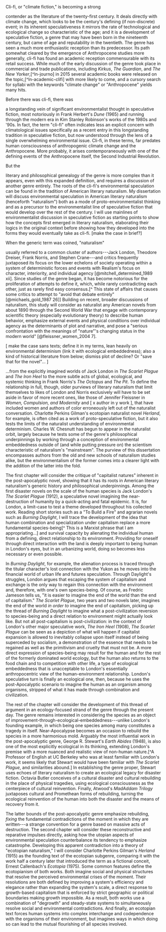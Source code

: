 ---
---

<!--Relevance of cli-fi-->Cli-fi, or "climate fiction," is becoming a strong
contender as the literature of the twenty-first century. It deals directly with
climate change, which looks to be the century's defining (if non-discrete)
event; in its inherent speculativeness it mirrors the rate of technological and
ecological change so characteristic of the age; and it is a development of
speculative fiction, a genre that may have been born in the nineteenth century,
but came of age and reputability in the twentieth. The genre has seen a much
more enthusiastic reception than its predecessor. Its path somewhat cleared by
the emergence of Anthropocene studies more generally, cli-fi has found an
academic reception commensurable with its retail success. While much of the
early discussion of the genre took place in commercial and trade publications,
including *Kirkus*, *The Guardian*, and *The New Yorker*,[^ln-journo] in 2015
several academic books were released on the topic,[^ln-academic-clifi] with
more likely to come, and a cursory search for syllabi with the keywords
"climate change" or "Anthropocene" yields many hits.

<!--environmental sf beyond/before cli-fi -->Before there was cli-fi, there was
a longstanding vein of significant environmentalist thought in speculative
fiction, most notoriously in Frank Herbert's *Dune* (1965) and running through
the modern era in Kim Stanley Robinson's works of the 1980s and '90s. In fact,
the term "cli-fi" often indicates less an explicit concern with climatological
issues specifically as a recent entry in this longstanding tradition in
speculative fiction, but now understood through the lens of a single
overwhelming environmental issue. Cli-fi, in these terms, far predates human
consciousness of anthropogenic climate change and the Anthropocene. More
probably, it arises contemporaneously with one of the defining events of the
Anthropocene itself, the Second Industrial Revolution. 
 
<!--Statement of argument: literary naturalism is the predecessor of cli-fi,
but its own form of environmental speculation is understudied-->But the
literary and philosophical genealogy of the genre is more complex than it
appears, even with this expanded definition, and requires a discussion of
another genre entirely. The roots of the cli-fi's environmental speculation can
be found in the tradition of American literary naturalism. My dissertation will
discuss environmental speculation in American literary naturalism (henceforth
"naturalism") both as a mode of proto-environmentalist thinking and as
a precursor to the environmentalist line of speculative fiction that would
develop over the rest of the century. I will use mainlines of environmentalist
discussion in speculative fiction as starting points to show how the concepts
first emerged in literary naturalism, elaborating their logics in the original
context before showing how they developed into the forms they would eventually
take as cli-fi. [make the case in brief?]

<!--defining naturalism-->When the generic term was coined, "naturalism"
usually referred to a common cluster of authors---Jack London, Theodore
Dreiser, Frank Norris, and Stephen Crane---and critics frequently juxtaposed
its focus on the lower echelons of society operating within a system of
deterministic forces and events with Realism's focus on character, interiority,
and individual agency [@mitchell_determined_1989 xii]. Since studies of the
genre began, it has become notorious for the proliferation of attempts to
define it, which, while rarely contradicting each other, just as rarely find
easy consensus.[^ This state of affairs that causes some critics to attempt to
"avoid that debate entirely" [@michaels_gold_1987 26]] Building on recent,
broader discussions of naturalism, this study will consider as naturalist any
American novels from about 1890 through the Second World War that engage with
contemporary scientific theory (especially evolutionary theory) to describe
human behavior, emphasize external events and physical conditions over
individual agency as the determinants of plot and narrative, and pose
a "serious confrontation with the meanings of "nature"'s changing status in the
modern world" [@fleissner_women_2004 7]. 

[ make the case sans texts; define it in my terms, lean heavily on
environmental determinism (link it with ecological embeddedness); also a kind
of historical literature from below; dismiss plot of decline? Or "save that for
the novel"... ]

...from the explicitly imagined worlds of Jack London in *The Scarlet Plague*
and *The Iron Heel* to the more subtle acts of global, ecological, and systemic
thinking in Frank Norris's *The Octopus* and *The Pit*. To define the
relationship in full, though, older purviews of literary naturalism that limit
themselves to likes of London and Norris exclusively will have to be set aside
in favor of more recent ones, like those of Jennifer Fleissner in *Women,
Compulsion, and Modernity* and [ x author in y work ], that have included women
and authors of color erroneously left out of the naturalist conversation.
Charlotte Perkins Gilman's ecotopian naturalist novel *Herland*, for example,
is often cited as a work of proto-speculative fiction, but it also tests the
limits of the naturalist understanding of environmental determinism. Charles W.
Chesnutt has begun to appear in the naturalist orbit, largely because he tests
some of the genre's philosophical underpinnings by working through a conception
of environmental embeddedness outside of (and while putting pressure on) the
scientism characteristic of naturalism's "mainstream". The purview of this
dissertation encompasses authors from the old and new schools of naturalism
studies alike, but the environmentalism of the former comes into a clearer
light with the addition of the latter into the fold.

The first chapter will consider the critique of "capitalist natures" inherent
in the post-apocalyptic novel, showing that it has its roots in American
literary naturalism's generic history and philosophical underpinnings. Among
the first disaster novels on the scale of the human species is Jack London's
*The Scarlet Plague* (1912), a speculative novel imagining the near-destruction
of humanity by a quick-acting and fatal epidemic. It is, for London,
a limit-case to test a theme developed throughout his collected work. Reading
short stories such as a "To Build a Fire" and agrarian novels such as *Burning
Daylight*, I will trace the development of the idea that human combination and
specialization under capitalism replace a more fundamental species-being[^ This
is a Marxist phrase that I am appropriating...] and survival capacity by
alienating the individual human from a defining, direct relationship to its
environment. Providing for oneself through direct interaction with the land is
deeply important to being human in London's eyes, but in an urbanizing world,
doing so becomes less necessary or even possible. 

In *Burning Daylight*, for example, the alienation process is traced through
the titular character's lost connection with the Yukon as he moves into the
financial world of urban life and futures speculation. Through Daylight's
struggles, London argues that escaping the system of capitalism and exchange is
the only way to regain this connection with the environment and, therefore,
with one's own species-being. Of course, as Fredric Jameson tells us, "it is
easier to imagine the end of the world than the end of capitalism." *The
Scarlet Plague*, two years and two novels later, imagines the end of the world
*in order to* imagine the end of capitalism, picking up the thread of *Burning
Daylight* to imagine what a post-civilization reversion to species-being and
a direct relation to environment might actually look like. But not all
post-capitalism is post-civilization: in the context of London's other major
speculative work, *The Iron Heel* (1908), *The Scarlet Plague* can be seen as
a depiction of what will happen if capitalist expansion is allowed to
inevitably collapse upon itself instead of being superceded by socialism,
a demonstration of the essence that needs to be regained as well as the
primitivism and cruelty that must not be. A more direct expression of
species-being may result for the human and for the rest of the formerly
dominated world ecology, but the human also returns to the food chain and to
competition with other life, a type of ecological embeddedness that is
unacceptable to London's essentially anthropocentric view of the
human-environment relationship. London's speculative turn is finally an
ecological one, then, because he uses the post-Apocalyptic scenario to imagine
the human as an organism among organisms, stripped of what it has made through
combination and civilization.

The rest of the chapter will consider the development of this thread of
argument in an ecology-focused strand of the genre through the present day. The
genre remains interested in considering the species as an object of
improvement-through-ecological-embeddedness---unlike London's founding example,
in which being one species among many constitutes a tragedy in itself.
Near-Apocalypse becomes an occasion to rebuild the species in a more harmonious
mold. Arguably the most influential work in the post-apocalyptic genre, George
R. Stewart's *Earth Abides* (1948), is also one of the most explicitly
ecological in its thinking, extending London's premise with a more nuanced and
realistic view of non-human nature.[^A Professor of English at UC Berkeley who
was at least familiar with London's work, it seems likely that Stewart would
have been familiar with *The Scarlet Plague*, and similarities abound.] In
establishing the genre proper, Stewart uses echoes of literary naturalism to
create an ecological legacy for disaster fiction. Octavia Butler conceives of
a cultural disaster and cultural rebuilding in the place of physical tragedies,
using ecological consciousness as the centerpiece of cultural reinvention.
Finally, Atwood's *MadAddam Trilogy* juxtaposes cultural and Promethean forms
of rebuilding, turning the ecological reinvention of the human into both the
disaster and the means of recovery from it.

The latter bounds of the post-apocalyptic genre emphasize rebuilding, *fixing*
the fundamental contradictions of the moment in which they are written---a
strange convention for a genre based on massive acts of destruction. The second
chapter will consider these reconstructive and reparative impulses directly,
asking how the utopian aspects of environmental speculation counterbalance its
tendency to emphasize catastrophe. Developing this apparent contradiction into
a theory of "ecotopian naturalism," I will consider Charlotte Perkins Gilman's
*Herland* (1915) as the founding text of the ecotopian subgenre, comparing it
with the work half a century later that introduced the term as a fictional
conceit, Ernest Callenbach's *Ecotopia* (1975). Some common features define the
ecotopianism of both works. Both imagine social and physical structures that
resolve the perceived environmental crises of the moment. Their resolutions are
both defined by improving a system's efficiency and elegance rather than
expanding the system's scale, a direct response to growth-based capitalism that
is enforced by strict geographic or political boundaries making growth
impossible. As a result, both works use a combination of "degrowth" and
steady-state systems to simultaneously resolve social and environmental
contradictions. And finally, an ecotopian text forces human systems into
complex interchange and codependence with the organisms of their environment,
but imagines ways in which doing so can lead to the mutual flourishing of all
species involved. 

[^ln1-journo]: See @trexler_anthropocene_2015 7-8. 

[^ln1-academic-clifi]: For example, see @trexler_anthropocene_2015,
@clark_ecocriticism_2015,@wark_molecular_2015,@bristow_anthropocene_2015. 
